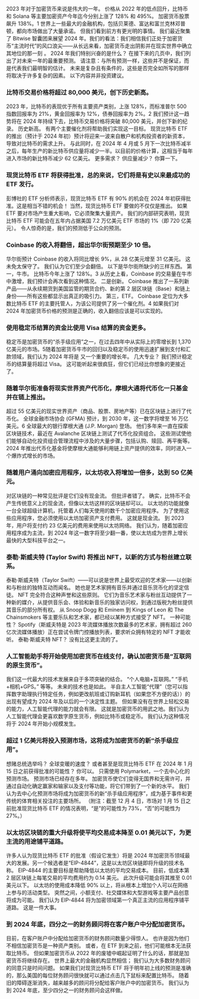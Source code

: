 2023 年对于加密货币来说是伟大的一年。 价格从 2022 年的低点回升，比特币和 Solana 等主要加密资产今年迄今分别上涨了 128% 和 495%。 加密货币股票飙升 138%。1 世界上一些最大的金融机构，包括贝莱德、富达和富兰克林邓普顿，都向市场做出了大量承诺。 但我们看到前方有更光明的事情。 我们最近聚集了 Bitwise 智囊团来展望 2024 年。我们的看法：我们相信我们正处于加密货币“主流时代”的风口浪尖——从长远来看，加密货币走出阴影并在现实世界中确立其地位的那一刻 。 2024 年我们特别兴奋的是什么？ 在接下来的几页中，我们列出了对未来一年的最重要预测。 请注意：与所有预测一样，这些并不是保证，而是代表我们最明智的估计。 未来是复杂且有条件的，这些是否完全如所写的那样将取决于许多复杂的因素。 以下内容并非投资建议。

### 比特币交易价格将超过 80,000 美元，创下历史新高。

2023 年，比特币的表现优于所有主要资产类别，上涨 128%，而标准普尔 500 指数回报率为 21%，黄金回报率为 12%，债券回报率为 2%。2 我们预计这一趋势将在 2024 年持续下去，比特币交易价格将突破 80,000 美元，并创下新的纪录。 历史新高。 有两个主要催化剂将帮助我们实现这一目标。 现货比特币 ETF 的推出（预计于 2024 年初）预计将迎来一波来自散户和机构投资者的新资本，导致对比特币的需求上升。 与此同时，在 2024 年 4 月或 5 月下一次比特币减半之后，每年生产的新比特币供应量将减少一半。以目前的价格计算，这相当于每年进入市场的新比特币减少 62 亿美元。 更多需求？ 供应量减少？ 你算一下。

### 现货比特币 ETF 将获得批准，总的来说，它们将是有史以来最成功的 ETF 发行。

彭博社的 ETF 分析师表示，现货比特币 ETF 有 90% 的机会在 2024 年初获得批准。这是相当不错的机会！ 当然，现货比特币 ETF 要做的不仅仅是推出。 如果 ETF 要对市场产生重大影响，它必须聚集大量资产。 我们的内部研究表明，现货比特币 ETF 可能会在五年内占据美国 7.2 万亿美元 ETF 市场的 1%（即 720 亿美元）。 令人惊奇的是，我们的预测低于公众的预测。

### Coinbase 的收入将翻倍，超出华尔街预期至少 10 倍。

华尔街预计 Coinbase 的收入将同比增长 9%，从 28 亿美元增至 31 亿美元。 这未免太保守了。 我们认为它们至少会翻倍。 以下是华尔街所缺少的三样东西。 第一，牛市。 比特币今年上涨了 128%。3 从历史上看，Coinbase 的交易量在牛市中激增，我们预计会再次看到这种情况。 二是创新。 Coinbase 推出了一系列新产品——从永续期货到美国监管的期货合约、新的第 2 层区块链（Base）和链上身份——所有这些都显示出真正的吸引力。 第三，ETF。 Coinbase 定位为大多数比特币 ETF 的主要托管人，为该公司提供了另一个催化剂。4 如果我们对 2024 年加密货币价格的预测是正确的，收入翻倍应该是可以实现的。

### 使用稳定币结算的资金比使用 Visa 结算的资金更多。

稳定币是加密货币的“杀手级应用”之一，在过去四年中从实际上的零增长到 1,370 亿美元的市场。5随着加密货币牛市的回归以及稳定币的使用迅速扩展到支付和汇款领域，我们认为 2024 年将是 又一个重要的增长年。 几大专业？ 我们预计稳定币的结算量将超过 Visa。 这可能听起来很疯狂，但它们已经比你想象的更接近了。

### 随着华尔街准备将现实世界资产代币化，摩根大通将代币化一只基金并在链上推出。

超过 55 亿美元的现实世界资产（商品、股票、房地产等）已在区块链上进行了代币化。 全球金融市场协会 (GFMA) 预计，到 2030 年，这一数字将增至 16 万亿美元。6 全球最大的银行摩根大通 (J.P. Morgan) 登场。 他们多年来一直在探索区块链技术，最近在 Avalanche 区块链上测试了代币化投资组合。 这些测试使他们能够自动化投资组合管理流程中涉及的大量步骤，包括认购、赎回、再平衡等。 2024 年推出代币化基金将使摩根大通能够利用链上资产提供的效率，同时进入一个爆炸式增长的市场。

### 随着用户涌向加密应用程序，以太坊收入将增加一倍多，达到 50 亿美元。

对区块链的一种常见批评是它们没有现金流。 但批评者错了。 确实，比特币不会产生传统意义上的现金流，但像以太坊这样的区块链却可以。 以太坊的功能就像一台全球超级计算机，托管着人们每天使用的数千个加密应用程序。 为了使用这些应用程序，您必须使用以太坊加密资产支付费用。 这就是现金流。 到 2023 年，用户将支付约 23 亿美元的费用来使用以太坊网络。 我们认为，随着加密应用程序成为主流，到 2024 年这一数字将至少翻一番，使以太坊成为世界上增长最快的大型科技平台之一。

### 泰勒·斯威夫特 (Taylor Swift) 将推出 NFT，以新的方式与粉丝建立联系。

泰勒·斯威夫特（Taylor Swift）——可以说是世界上最受欢迎的艺术家——以创新和与粉丝的独特互动而闻名。 她也是艺术家拥有音乐并通过音乐货币化的坚定信徒。 NFT 完全符合这种声誉和这些原则。 它们为音乐艺术家与粉丝互动提供了一种新的媒介，从提供音乐会、体验和新音乐的独家访问权，到通过版税为粉丝提供其音乐的部分所有权。 从 Snoop Dogg 和 Eminem 到 Kings of Leon 和 The Chainsmokers 等主要乐队和艺术家，都已经以某种方式接受了 NFT。 一种可能性？ Spotify（斯威夫特是 2023 年流媒体播放次数最多的艺术家，拥有超过 260 亿次流媒体播放）正在尝试令牌门控播放列表，要求听众拥有特定的 NFT 才能收听。 泰勒·斯威夫特 NFT？ 没有比这更主流的了。

### 人工智能助手将开始使用加密货币在线支付，确认加密货币是“互联网的原生货币”。

我们这一代最大的技术发展来自于多项突破的结合。 “个人电脑+互联网。” “手机+相机+GPS。” 等等。 未来的技术也是如此。 半自主人工智能“代理”（您可以指挥数字助理执行特定任务，例如更改航班或订购新耳机（如果您不方便的话））的出现有望成为 2024 年及以后的一个决定性主题。 但如果没有在世界上轻松交易的能力，人工智能代理的能力就会有限。 这就是加密货币的用武之地。我们认为人工智能代理会更喜欢数字原生货币，例如比特币或稳定币。 我们认为这种情况将于 2024 年开始小规模发生。

### 超过 1 亿美元将投入预测市场，这将成为加密货币的新“杀手级应用”。

想赌总统选举吗？ 全球变暖的速度？ 或者甚至是现货比特币 ETF 在 2024 年 1 月 15 日之前获得批准的可能性？ 你可以。 只需使用 Polymarket，一个去中心化的预测市场。 预测市场已经存在多年。 加密货币使它们变得无国界和无需许可，并通过自动化确定赢家和输家以及支付等功能，将它们带到了一个新的水平。 我们认为去中心化预测市场将成为加密货币的新“杀手级应用程序”，成为基于事件和更传统的体育相关投注的主要场所。 （附注：截至 12 月 4 日，市场对 1 月 15 日之前批准现货比特币 ETF 的情况表明，“是”的可能性为 73%，“否”的可能性为 27%。）

### 以太坊区块链的重大升级将使平均交易成本降至 0.01 美元以下，为更主流的用途铺平道路。

许多人认为现货比特币 ETF 的批准（假设它发生）将是 2024 年加密货币领域最大的发展。另一个候选者是“EIP-4844”，这是以太坊区块链即将升级的技术名称。 EIP-4844 的主要目标是帮助降低以太坊的平均交易成本。 目前，低成本第 2 层区块链上每笔交易的平均费用约为 0.14 美元。 此次升级可能会将其推至 0.01 美元以下。 以太坊的使用成本降低 90% 以上，将从根本上增加个人可以在网络上参与的活动类型。 突然之间，小额支付、社交媒体和大型游戏等主要产品创意将成为可能。 我们认为 EIP-4844 将为加密领域第一个真正主流的应用程序铺平道路。 这是一件大事。

### 到 2024 年底，四分之一的财务顾问将在客户账户中分配加密货币。

目前，在客户账户中分配给加密货币的财务顾问数量少得惊人。 也许是因为他们不相信加密货币是一种资产类别。 或者，在 ETF 到来之前，他们可能根本无法获取比特币。 但如果加密货币从 2022 年的废墟中崛起证明了什么的话，那就是加密货币将继续存在。 世界上最大的金融机构显然相信； 我们认为大多数财务顾问的同意只是时间问题。 如果我们对现货比特币 ETF 将于明年初上线的预测是准确的，那么美国的每位财务顾问很快就可以通过点击几下鼠标来配置比特币。 随着旧的障碍逐渐消失，越来越多的顾问将分配给客户账户中的加密货币。 我们认为到 2024 年底，至少四分之一的财务顾问会这样做。


